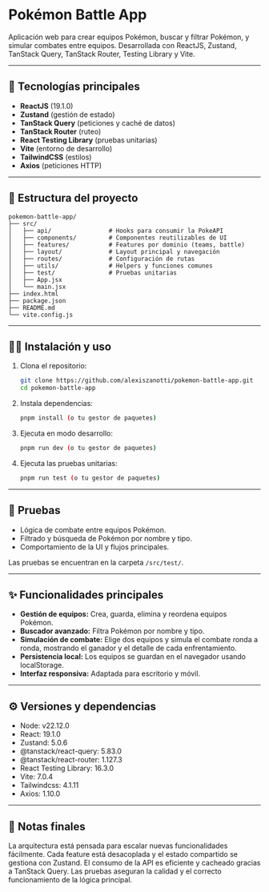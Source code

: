 # Pokémon Battle App

Aplicación web para crear equipos Pokémon, buscar y filtrar Pokémon, y simular combates entre equipos. Desarrollada con ReactJS, Zustand, TanStack Query, TanStack Router, Testing Library y Vite.

---

## 🚀 Tecnologías principales

- **ReactJS** (19.1.0)
- **Zustand** (gestión de estado)
- **TanStack Query** (peticiones y caché de datos)
- **TanStack Router** (ruteo)
- **React Testing Library** (pruebas unitarias)
- **Vite** (entorno de desarrollo)
- **TailwindCSS** (estilos)
- **Axios** (peticiones HTTP)

---

## 📁 Estructura del proyecto

```
pokemon-battle-app/
├── src/
│   ├── api/                # Hooks para consumir la PokeAPI
│   ├── components/         # Componentes reutilizables de UI
│   ├── features/           # Features por dominio (teams, battle)
│   ├── layout/             # Layout principal y navegación
│   ├── routes/             # Configuración de rutas
│   ├── utils/              # Helpers y funciones comunes
│   ├── test/               # Pruebas unitarias
│   ├── App.jsx
│   └── main.jsx
├── index.html
├── package.json
├── README.md
└── vite.config.js
```

---

## 🧑‍💻 Instalación y uso

1. Clona el repositorio:
   ```sh
   git clone https://github.com/alexiszanotti/pokemon-battle-app.git
   cd pokemon-battle-app
   ```
2. Instala dependencias:
   ```sh
   pnpm install (o tu gestor de paquetes)
   ```
3. Ejecuta en modo desarrollo:
   ```sh
   pnpm run dev (o tu gestor de paquetes)
   ```
4. Ejecuta las pruebas unitarias:
   ```sh
   pnpm run test (o tu gestor de paquetes)
   ```

---

## 🧪 Pruebas

- Lógica de combate entre equipos Pokémon.
- Filtrado y búsqueda de Pokémon por nombre y tipo.
- Comportamiento de la UI y flujos principales.

Las pruebas se encuentran en la carpeta `/src/test/`.

---

## ✨ Funcionalidades principales

- **Gestión de equipos:** Crea, guarda, elimina y reordena equipos Pokémon.
- **Buscador avanzado:** Filtra Pokémon por nombre y tipo.
- **Simulación de combate:** Elige dos equipos y simula el combate ronda a ronda, mostrando el ganador y el detalle de cada enfrentamiento.
- **Persistencia local:** Los equipos se guardan en el navegador usando localStorage.
- **Interfaz responsiva:** Adaptada para escritorio y móvil.

---

## ⚙️ Versiones y dependencias

- Node: v22.12.0
- React: 19.1.0
- Zustand: 5.0.6
- @tanstack/react-query: 5.83.0
- @tanstack/react-router: 1.127.3
- React Testing Library: 16.3.0
- Vite: 7.0.4
- Tailwindcss: 4.1.11
- Axios: 1.10.0

---

## 📌 Notas finales

La arquitectura está pensada para escalar nuevas funcionalidades fácilmente. Cada feature está desacoplada y el estado compartido se gestiona con Zustand. El consumo de la API es eficiente y cacheado gracias a TanStack Query. Las pruebas aseguran la calidad y el correcto funcionamiento de la lógica principal.
